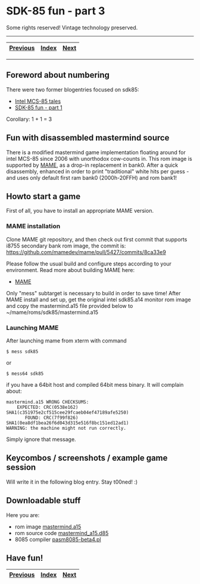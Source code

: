 # SDK-85 fun - part 3

Some rights reserved! Vintage technology preserved.

---

[Previous](../sdk85funpart1) | [Index](../../../../) | [Next](../sdk85funpart4)
--- | --- | ---

---

## Foreword about numbering

There were two former blogentries focused on sdk85:
- [Intel MCS-85 tales](../intelmcs85tales)
- [SDK-85 fun - part 1](../sdk85funpart1)

Corollary: 1 + 1 = 3

## Fun with disassembled mastermind source

There is a modified mastermind game implementation floating around for intel
MCS-85 since 2006 with unorthodox cow-counts in. This rom image is supported
by [MAME](https://github.com/mamedev/mame), as a drop-in replacement in bank0.
After a quick disassembly, enhanced in order to print "traditional" white hits
per guess - and uses only default first ram bank0 (2000h-20FFH) and rom bank1!

## Howto start a game

First of all, you have to install an appropriate MAME version.

### MAME installation

Clone MAME git
repository, and then check out first commit that supports i8755 secondary bank
rom image, the commit is:
https://github.com/mamedev/mame/pull/5427/commits/8ca33e9

Please follow the usual build and configure steps according to your environment.
Read more about building MAME here:

- [MAME](https://github.com/mamedev/mame)

Only "mess" subtarget is necessary to build in order to save time!
After MAME install and set up, get the original intel sdk85.a14 monitor rom image
and copy the mastermind.a15 file provided below to ~/mame/roms/sdk85/mastermind.a15

### Launching MAME

After launching mame from xterm with command

```
$ mess sdk85
```

or

```
$ mess64 sdk85
```

if you have a 64bit host and compiled 64bit mess binary. It will complain about:

```
mastermind.a15 WRONG CHECKSUMS:
    EXPECTED: CRC(0538e162) SHA1(c351975e2cf515cee29fcaeb04ef47189afe5250)
       FOUND: CRC(7f99f826) SHA1(0ea8df1bea26f6d043d315e516f8bc151ed12ad1)
WARNING: the machine might not run correctly.
```

Simply ignore that message.

## Keycombos / screenshots / example game session

Will write it in the following blog entry. Stay t00ned! :)

## Downloadable stuff

Here you are:

- rom image [mastermind.a15](./mastermind.a15)
- rom source code [mastermind_a15.d85](./mastermind_a15.d85)
- 8085 compiler [pasm8085-beta4.pl](../sdk85funpart1/pasm8085-beta4.pl)

## Have fun!

[Previous](../sdk85funpart1) | [Index](../../../../) | [Next](../sdk85funpart4)
--- | --- | ---
